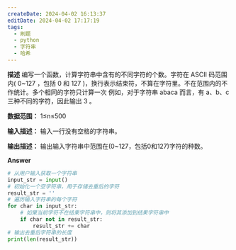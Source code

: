 ```yaml
---
createDate: 2024-04-02 16:13:37
editDate: 2024-04-02 17:17:19
tags:
  - 刷题
  - python
  - 字符串
  - 哈希
---
```

**描述**
编写一个函数，计算字符串中含有的不同字符的个数。字符在 ASCII 码范围内( 0~127 ，包括 0 和 127 )，换行表示结束符，不算在字符里。不在范围内的不作统计。多个相同的字符只计算一次
例如，对于字符串 abaca 而言，有 a、b、c 三种不同的字符，因此输出 3 。

**数据范围：** 1≤n≤500 

**输入描述：**
输入一行没有空格的字符串。

**输出描述：**
输出输入字符串中范围在(0~127，包括0和127)字符的种数。

**Answer**
```python
# 从用户输入获取一个字符串
input_str = input()
# 初始化一个空字符串，用于存储去重后的字符
result_str = ''
# 遍历输入字符串的每个字符
for char in input_str:
    # 如果当前字符不在结果字符串中，则将其添加到结果字符串中
    if char not in result_str:
        result_str += char
# 输出去重后字符串的长度
print(len(result_str))
```
